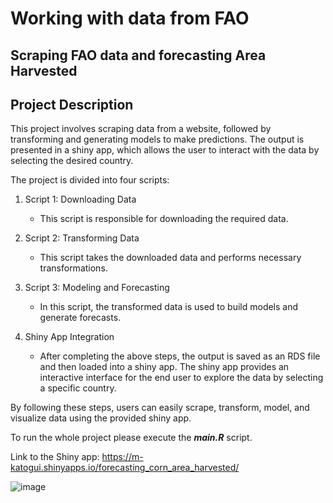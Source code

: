 # Working with data from FAO

## Scraping FAO data and forecasting Area Harvested
## Project Description

This project involves scraping data from a website, followed by transforming and generating models to make predictions. The output is presented in a shiny app, which allows the user to interact with the data by selecting the desired country.

The project is divided into four scripts:

1. Script 1: Downloading Data
   - This script is responsible for downloading the required data.

2. Script 2: Transforming Data
   - This script takes the downloaded data and performs necessary transformations.

3. Script 3: Modeling and Forecasting
   - In this script, the transformed data is used to build models and generate forecasts.

4. Shiny App Integration
   - After completing the above steps, the output is saved as an RDS file and then loaded into a shiny app. The shiny app provides an interactive interface for the end user to explore the data by selecting a specific country.

By following these steps, users can easily scrape, transform, model, and visualize data using the provided shiny app.

To run the whole project please execute the ***main.R*** script.

Link to the Shiny app: https://m-katogui.shinyapps.io/forecasting_corn_area_harvested/

![image](https://github.com/mkatogui/FAO_Area_Harvested/assets/60530366/ce5cd784-ca41-4cf7-872c-d07f7a1ceb97)
